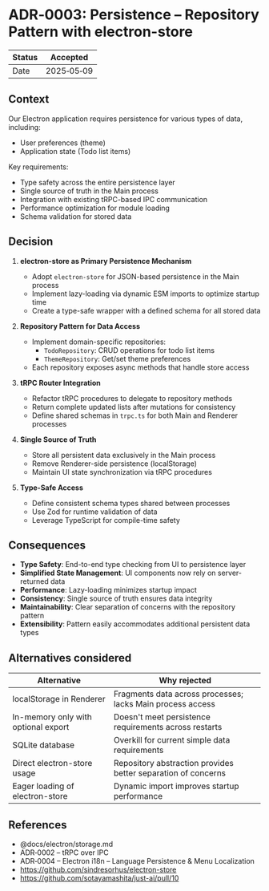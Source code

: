 # ADR‑0003: Persistence – Repository Pattern with electron-store

| Status | Accepted   |
| ------ | ---------- |
| Date   | 2025‑05‑09 |

## Context

Our Electron application requires persistence for various types of data, including:

- User preferences (theme)
- Application state (Todo list items)

Key requirements:

- Type safety across the entire persistence layer
- Single source of truth in the Main process
- Integration with existing tRPC-based IPC communication
- Performance optimization for module loading
- Schema validation for stored data

## Decision

1. **electron-store as Primary Persistence Mechanism**

   - Adopt `electron-store` for JSON-based persistence in the Main process
   - Implement lazy-loading via dynamic ESM imports to optimize startup time
   - Create a type-safe wrapper with a defined schema for all stored data

2. **Repository Pattern for Data Access**

   - Implement domain-specific repositories:
     - `TodoRepository`: CRUD operations for todo list items
     - `ThemeRepository`: Get/set theme preferences
   - Each repository exposes async methods that handle store access

3. **tRPC Router Integration**

   - Refactor tRPC procedures to delegate to repository methods
   - Return complete updated lists after mutations for consistency
   - Define shared schemas in `trpc.ts` for both Main and Renderer processes

4. **Single Source of Truth**

   - Store all persistent data exclusively in the Main process
   - Remove Renderer-side persistence (localStorage)
   - Maintain UI state synchronization via tRPC procedures

5. **Type-Safe Access**

   - Define consistent schema types shared between processes
   - Use Zod for runtime validation of data
   - Leverage TypeScript for compile-time safety

## Consequences

- **Type Safety**: End-to-end type checking from UI to persistence layer
- **Simplified State Management**: UI components now rely on server-returned data
- **Performance**: Lazy-loading minimizes startup impact
- **Consistency**: Single source of truth ensures data integrity
- **Maintainability**: Clear separation of concerns with the repository pattern
- **Extensibility**: Pattern easily accommodates additional persistent data types

## Alternatives considered

| Alternative                         | Why rejected                                                  |
| ----------------------------------- | ------------------------------------------------------------- |
| localStorage in Renderer            | Fragments data across processes; lacks Main process access    |
| In-memory only with optional export | Doesn't meet persistence requirements across restarts         |
| SQLite database                     | Overkill for current simple data requirements                 |
| Direct electron-store usage         | Repository abstraction provides better separation of concerns |
| Eager loading of electron-store     | Dynamic import improves startup performance                   |

## References

- @docs/electron/storage.md
- ADR‑0002 – tRPC over IPC
- ADR‑0004 – Electron i18n – Language Persistence & Menu Localization
- https://github.com/sindresorhus/electron-store
- https://github.com/sotayamashita/just-ai/pull/10
